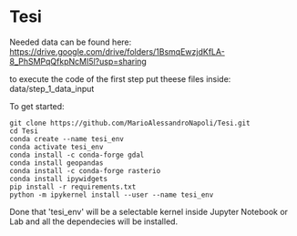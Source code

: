 # Tesi
Needed data can be found here:
https://drive.google.com/drive/folders/1BsmqEwzjdKfLA-8_PhSMPqQfkpNcMI5l?usp=sharing

to execute the code of the first step put theese files inside: data/step_1_data_input

To get started:
```
git clone https://github.com/MarioAlessandroNapoli/Tesi.git
cd Tesi
conda create --name tesi_env
conda activate tesi_env
conda install -c conda-forge gdal
conda install geopandas
conda install -c conda-forge rasterio
conda install ipywidgets
pip install -r requirements.txt
python -m ipykernel install --user --name tesi_env
```

Done that 'tesi_env' will be a selectable kernel inside Jupyter Notebook or Lab and all the dependecies will be installed.
